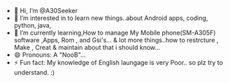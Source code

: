 - 👋 Hi, I’m @A30Seeker
- 👀 I’m interested in to learn new things..about Android apps, coding, python, java, 
- 🌱 I’m currently learning,How to manage My Mobile phone(SM-A305F) software ,Apps, Rom , and Gsi's... & lot more things..how to restrcture , Make , Creat & maintain about that i should know...
- 😄 Pronouns: A "NooB"...
- ⚡ Fun fact: My knowledge of English laungage is very Poor.. so plz try to understand. :)

<!---
A30Seeker/A30Seeker is a ✨ special ✨ repository because its `README.md` (this file) appears on your GitHub profile.
You can click the Preview link to take a look at your changes.
--->
